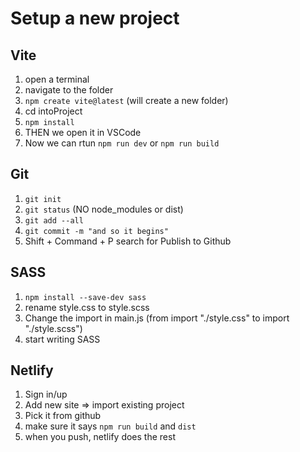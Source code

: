 # Setup a new project

## Vite

1. open a terminal
2. navigate to the folder
3. `npm create vite@latest` (will create a new folder)
4. cd intoProject
5. `npm install`
6. THEN we open it in VSCode
7. Now we can rtun `npm run dev` or `npm run build`

## Git

1. `git init`
2. `git status` (NO node_modules or dist)
3. `git add --all`
4. `git commit -m "and so it begins"`
5. Shift + Command + P search for Publish to Github

## SASS

1. `npm install --save-dev sass`
2. rename style.css to style.scss
3. Change the import in main.js (from import "./style.css" to import "./style.scss")
4. start writing SASS

## Netlify

1. Sign in/up
2. Add new site => import existing project
3. Pick it from github
4. make sure it says `npm run build` and `dist`
5. when you push, netlify does the rest

